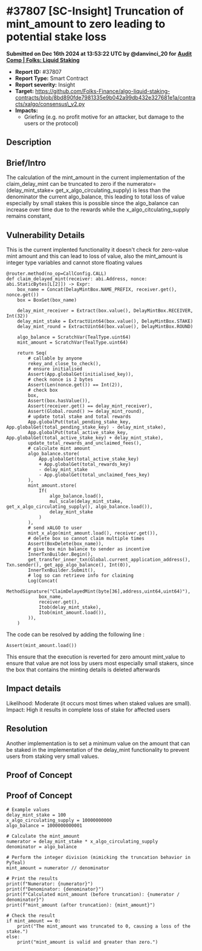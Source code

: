 # #37807 \[SC-Insight] Truncation of mint\_amount to zero leading to potential stake loss

**Submitted on Dec 16th 2024 at 13:53:22 UTC by @danvinci\_20 for** [**Audit Comp | Folks: Liquid Staking**](https://immunefi.com/audit-competition/folks-finance-liquid-staking-audit-competition)

* **Report ID:** #37807
* **Report Type:** Smart Contract
* **Report severity:** Insight
* **Target:** https://github.com/Folks-Finance/algo-liquid-staking-contracts/blob/8bd890fde7981335e9b042a99db432e327681e1a/contracts/xalgo/consensus\_v2.py
* **Impacts:**
  * Griefing (e.g. no profit motive for an attacker, but damage to the users or the protocol)

## Description

## Brief/Intro

The calculation of the mint\_amount in the current implementation of the claim\_delay\_mint can be truncated to zero if the numerator= (delay\_mint\_stake× get\_x\_algo\_circulating\_supply) is less than the denominator the current algo\_balance, this leading to total loss of value especially by small stakes this is possible since the algo\_balance can increase over time due to the rewards while the x\_algo\_citculating\_supply remains constant,

## Vulnerability Details

This is the current implented functionality it doesn't check for zero-value mint amount and this can lead to loss of value, also the mint\_amount is integer type variables and cannot store floating values

```
@router.method(no_op=CallConfig.CALL)
def claim_delayed_mint(receiver: abi.Address, nonce: abi.StaticBytes[L[2]]) -> Expr:
    box_name = Concat(DelayMintBox.NAME_PREFIX, receiver.get(), nonce.get())
    box = BoxGet(box_name)

    delay_mint_receiver = Extract(box.value(), DelayMintBox.RECEIVER, Int(32))
    delay_mint_stake = ExtractUint64(box.value(), DelayMintBox.STAKE)
    delay_mint_round = ExtractUint64(box.value(), DelayMintBox.ROUND)

    algo_balance = ScratchVar(TealType.uint64)
    mint_amount = ScratchVar(TealType.uint64)

    return Seq(
        # callable by anyone
        rekey_and_close_to_check(),
        # ensure initialised
        Assert(App.globalGet(initialised_key)),
        # check nonce is 2 bytes
        Assert(Len(nonce.get()) == Int(2)),
        # check box
        box,
        Assert(box.hasValue()),
        Assert(receiver.get() == delay_mint_receiver),
        Assert(Global.round() >= delay_mint_round),
        # update total stake and total rewards
        App.globalPut(total_pending_stake_key, App.globalGet(total_pending_stake_key) - delay_mint_stake),
        App.globalPut(total_active_stake_key, App.globalGet(total_active_stake_key) + delay_mint_stake),
        update_total_rewards_and_unclaimed_fees(),
        # calculate mint amount
        algo_balance.store(
            App.globalGet(total_active_stake_key)
            + App.globalGet(total_rewards_key)
            - delay_mint_stake
            - App.globalGet(total_unclaimed_fees_key)
        ),
        mint_amount.store(
            If(
                algo_balance.load(),
                mul_scale(delay_mint_stake, get_x_algo_circulating_supply(), algo_balance.load()),
                delay_mint_stake
            )
        ),
        # send xALGO to user
        mint_x_algo(mint_amount.load(), receiver.get()),
        # delete box so cannot claim multiple times
        Assert(BoxDelete(box_name)),
        # give box min balance to sender as incentive
        InnerTxnBuilder.Begin(),
        get_transfer_inner_txn(Global.current_application_address(), Txn.sender(), get_app_algo_balance(), Int(0)),
        InnerTxnBuilder.Submit(),
        # log so can retrieve info for claiming
        Log(Concat(
            MethodSignature("ClaimDelayedMint(byte[36],address,uint64,uint64)"),
            box_name,
            receiver.get(),
            Itob(delay_mint_stake),
            Itob(mint_amount.load()),
        )),
    )
```

The code can be resolved by adding the following line :

```
Assert(mint_amount.load())
```

This ensure that the execution is reverted for zero amount mint\_value to ensure that value are not loss by users most especially small stakers, since the box that contains the minting details is deleted afterwards

## Impact details

Likelihood: Moderate (it occurs most times when staked values are small). Impact: High it results in complete loss of stake for affected users

## Resolution

Another implementation is to set a minimum value on the amount that can be staked in the implementation of the delay\_mint functionality to prevent users from staking very small values.

## Proof of Concept

## Proof of Concept

```
# Example values
delay_mint_stake = 100
x_algo_circulating_supply = 10000000000
algo_balance = 1000000000001  

# Calculate the mint_amount
numerator = delay_mint_stake * x_algo_circulating_supply
denominator = algo_balance

# Perform the integer division (mimicking the truncation behavior in PyTeal)
mint_amount = numerator // denominator

# Print the results
print(f"Numerator: {numerator}")
print(f"Denominator: {denominator}")
print(f"Calculated mint_amount (before truncation): {numerator / denominator}")
print(f"mint_amount (after truncation): {mint_amount}")

# Check the result
if mint_amount == 0:
    print("The mint_amount was truncated to 0, causing a loss of the stake.")
else:
    print("mint_amount is valid and greater than zero.")
```
